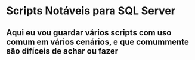# Scripts Notáveis para SQL Server

## Aqui eu vou guardar vários scripts com uso comum em vários cenários, e que comummente são difíceis de achar ou fazer
